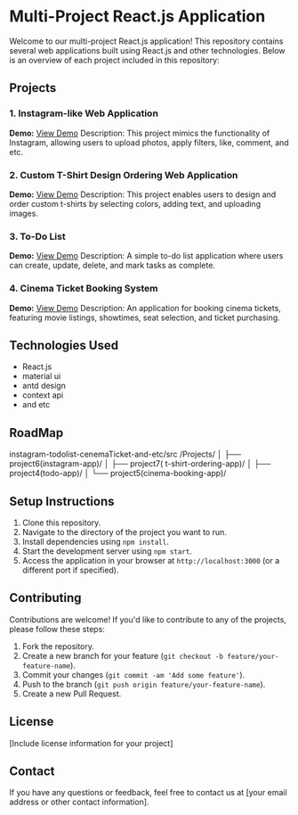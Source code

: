 # Multi-Project React.js Application

Welcome to our multi-project React.js application! This repository contains several web applications built using React.js and other technologies. Below is an overview of each project included in this repository:

## Projects

### 1. Instagram-like Web Application

**Demo:** [View Demo](https://rasoulghsemi.liara.run/project6)
Description: This project mimics the functionality of Instagram, allowing users to upload photos, apply filters, like, comment, and etc.

### 2. Custom T-Shirt Design Ordering Web Application

**Demo:** [View Demo](https://rasoulghsemi.liara.run/project7)
Description: This project enables users to design and order custom t-shirts by selecting colors, adding text, and uploading images.

### 3. To-Do List

**Demo:** [View Demo](https://rasoulghsemi.liara.run/project4)
Description: A simple to-do list application where users can create, update, delete, and mark tasks as complete.

### 4. Cinema Ticket Booking System

**Demo:** [View Demo](https://rasoulghsemi.liara.run/project5)
Description: An application for booking cinema tickets, featuring movie listings, showtimes, seat selection, and ticket purchasing.

## Technologies Used

- React.js
- material ui
- antd design
- context api
- and etc

## RoadMap
instagram-todolist-cenemaTicket-and-etc/src
/Projects/
│
├── project6(instagram-app)/
│
├── project7( t-shirt-ordering-app)/
│
├── project4(todo-app)/
│
└── project5(cinema-booking-app)/

## Setup Instructions

1. Clone this repository.
2. Navigate to the directory of the project you want to run.
3. Install dependencies using `npm install`.
4. Start the development server using `npm start`.
5. Access the application in your browser at `http://localhost:3000` (or a different port if specified).

## Contributing

Contributions are welcome! If you'd like to contribute to any of the projects, please follow these steps:

1. Fork the repository.
2. Create a new branch for your feature (`git checkout -b feature/your-feature-name`).
3. Commit your changes (`git commit -am 'Add some feature'`).
4. Push to the branch (`git push origin feature/your-feature-name`).
5. Create a new Pull Request.

## License

[Include license information for your project]

## Contact

If you have any questions or feedback, feel free to contact us at [your email address or other contact information].

